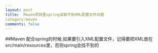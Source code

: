```yaml
---
layout: post
title:  Maven项目里spring读取不到XML配置文件问题
category:maven
comments: false
---
```

##Maven 配合spring的时候,如果要引入XML配置文件，记得要把XML放在src/main/resources里，否则spring会找不到的
